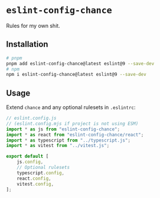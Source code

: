 # `eslint-config-chance`

Rules for my own shit.

## Installation

```sh
# pnpm
pnpm add eslint-config-chance@latest eslint@9 --save-dev
# npm
npm i eslint-config-chance@latest eslint@9 --save-dev
```

## Usage

Extend `chance` and any optional rulesets in `.eslintrc`:

```js
// eslint.config.js
// (eslint.config.mjs if project is not using ESM)
import * as js from "eslint-config-chance";
import * as react from "eslint-config-chance/react";
import * as typescript from "../typescript.js";
import * as vitest from "../vitest.js";

export default [
	js.config,
	// Optional rulesets
	typescript.config,
	react.config,
	vitest.config,
];
```
